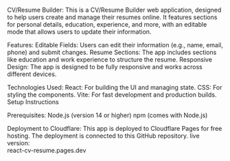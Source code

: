 CV/Resume Builder:
This is a CV/Resume Builder web application, designed to help users create and manage their resumes online. It features sections for personal details, education, experience, and more, with an editable mode that allows users to update their information.

Features:
Editable Fields: Users can edit their information (e.g., name, email, phone) and submit changes.
Resume Sections: The app includes sections like education and work experience to structure the resume.
Responsive Design: The app is designed to be fully responsive and works across different devices.

Technologies Used:
React: For building the UI and managing state.
CSS: For styling the components.
Vite: For fast development and production builds.
Setup Instructions

Prerequisites:
Node.js (version 14 or higher)
npm (comes with Node.js)

Deployment to Cloudflare:
This app is deployed to Cloudflare Pages for free hosting. The deployment is connected to this GitHub repository.
live version:  
react-cv-resume.pages.dev

